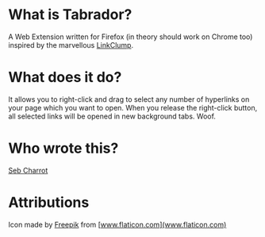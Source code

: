 # What is Tabrador?
A Web Extension written for Firefox (in theory should work on Chrome too) inspired by the marvellous [LinkClump](https://github.com/benblack86/linkclump).

# What does it do?
It allows you to right-click and drag to select any number of hyperlinks on your page which you want to open. When you release the right-click button, all selected links will be opened in new background tabs. Woof.

# Who wrote this?
[Seb Charrot](https://www.sebcharrot.com)

# Attributions

Icon made by [Freepik](https://www.flaticon.com/authors/freepik) from [www.flaticon.com](www.flaticon.com)